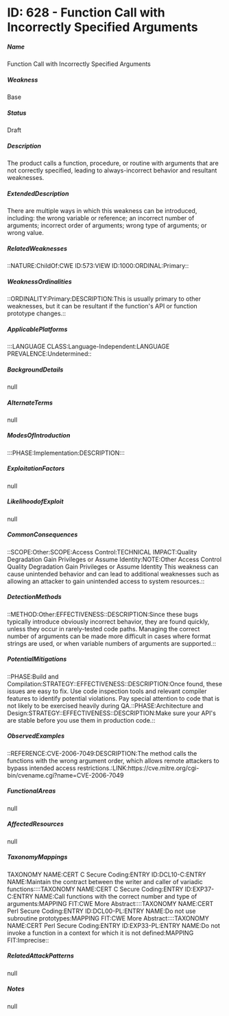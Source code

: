 # ID: 628 - Function Call with Incorrectly Specified Arguments
<h5>Name</h5>Function Call with Incorrectly Specified Arguments
<h5>Weakness</h5>Base
<h5>Status</h5>Draft
<h5>Description</h5>The product calls a function, procedure, or routine with arguments that are not correctly specified, leading to always-incorrect behavior and resultant weaknesses.
<h5>ExtendedDescription</h5>There are multiple ways in which this weakness can be introduced, including: the wrong variable or reference; an incorrect number of arguments; incorrect order of arguments; wrong type of arguments; or wrong value.
<h5>RelatedWeaknesses</h5>::NATURE:ChildOf:CWE ID:573:VIEW ID:1000:ORDINAL:Primary::
<h5>WeaknessOrdinalities</h5>::ORDINALITY:Primary:DESCRIPTION:This is usually primary to other weaknesses, but it can be resultant if the function's API or function prototype changes.::
<h5>ApplicablePlatforms</h5>:::LANGUAGE CLASS:Language-Independent:LANGUAGE PREVALENCE:Undetermined::
<h5>BackgroundDetails</h5>null
<h5>AlternateTerms</h5>null
<h5>ModesOfIntroduction</h5>:::PHASE:Implementation:DESCRIPTION:::
<h5>ExploitationFactors</h5>null
<h5>LikelihoodofExploit</h5>null
<h5>CommonConsequences</h5>::SCOPE:Other:SCOPE:Access Control:TECHNICAL IMPACT:Quality Degradation Gain Privileges or Assume Identity:NOTE:Other Access Control Quality Degradation Gain Privileges or Assume Identity This weakness can cause unintended behavior and can lead to additional weaknesses such as allowing an attacker to gain unintended access to system resources.::
<h5>DetectionMethods</h5>::METHOD:Other:EFFECTIVENESS::DESCRIPTION:Since these bugs typically introduce obviously incorrect behavior, they are found quickly, unless they occur in rarely-tested code paths. Managing the correct number of arguments can be made more difficult in cases where format strings are used, or when variable numbers of arguments are supported.::
<h5>PotentialMitigations</h5>::PHASE:Build and Compilation:STRATEGY::EFFECTIVENESS::DESCRIPTION:Once found, these issues are easy to fix. Use code inspection tools and relevant compiler features to identify potential violations. Pay special attention to code that is not likely to be exercised heavily during QA.::PHASE:Architecture and Design:STRATEGY::EFFECTIVENESS::DESCRIPTION:Make sure your API's are stable before you use them in production code.::
<h5>ObservedExamples</h5>::REFERENCE:CVE-2006-7049:DESCRIPTION:The method calls the functions with the wrong argument order, which allows remote attackers to bypass intended access restrictions.:LINK:https://cve.mitre.org/cgi-bin/cvename.cgi?name=CVE-2006-7049
<h5>FunctionalAreas</h5>null
<h5>AffectedResources</h5>null
<h5>TaxonomyMappings</h5>TAXONOMY NAME:CERT C Secure Coding:ENTRY ID:DCL10-C:ENTRY NAME:Maintain the contract between the writer and caller of variadic functions::::TAXONOMY NAME:CERT C Secure Coding:ENTRY ID:EXP37-C:ENTRY NAME:Call functions with the correct number and type of arguments:MAPPING FIT:CWE More Abstract::::TAXONOMY NAME:CERT Perl Secure Coding:ENTRY ID:DCL00-PL:ENTRY NAME:Do not use subroutine prototypes:MAPPING FIT:CWE More Abstract::::TAXONOMY NAME:CERT Perl Secure Coding:ENTRY ID:EXP33-PL:ENTRY NAME:Do not invoke a function in a context for which it is not defined:MAPPING FIT:Imprecise::
<h5>RelatedAttackPatterns</h5>null
<h5>Notes</h5>null

